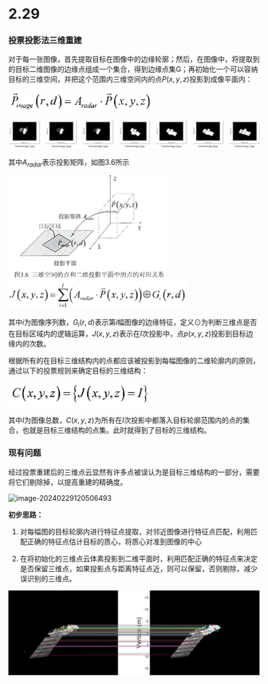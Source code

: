 # 2.29

### 投票投影法三维重建

对于每一张图像，首先提取目标在图像中的边缘轮廓；然后，在图像中，将提取到的目标二维图像的边缘点组成一个集合，得到边缘点集G​；再初始化一个可以容纳目标的三维空间，并把这个范围内三维空间内的点$P(x,y,z)$投影到成像平面内：

<img src="2.29.assets\image-20240229110613037.png" alt="image-20240229110613037" style="zoom:67%;" />

![image-20240229124706517](2.29.assets\image-20240229124706517.png)

其中$A_{radar}$表示投影矩阵，如图3.6所示

<img src="2.29.assets\image-20240201202348883.png" alt="image-20240201202348883" style="zoom:50%;" />

<img src="2.29.assets\image-20240229110941889.png" alt="image-20240229110941889" style="zoom: 50%;" />

其中$i$为图像序列数，$G_i(r,d)$表示第$i$幅图像的边缘特征，定义$\odot$为判断三维点是否在目标区域内的逻辑运算，$J(x,y,z)$表示在$I$次投影中，点$p(x,y,z)$投影到目标边缘内的次数。

根据所有的在目标三维结构内的点都应该被投影到每幅图像的二维轮廓内的原则，通过以下的投票规则来确定目标的三维结构：

<img src="2.29.assets\image-20240229111121178.png" alt="image-20240229111121178" style="zoom: 50%;" />

其中$I$为图像总数，$C(x,y,z)$为所有在$I$次投影中都落入目标轮廓范围内的点的集合，也就是目标三维结构的点集。此时就得到了目标的三维结构。



### 现有问题

经过投票重建后的三维点云显然有许多点被误认为是目标三维结构的一部分，需要将它们剔除掉，以提高重建的精确度。

![image-20240229120506493](\2.29.assets\image-20240229120506493.png)

**初步思路：**

1. 对每幅图的目标轮廓内进行特征点提取，对邻近图像进行特征点匹配，利用匹配正确的特征点估计目标的质心，将质心对准到图像的中心

2. 在将初始化的三维点云体素投影到二维平面时，利用匹配正确的特征点来决定是否保留三维点，如果投影点与距离特征点近，则可以保留，否则剔除，减少误识别的三维点。

![image-20240229121906103](2.29.assets\image-20240229121906103.png)